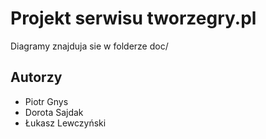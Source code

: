 ﻿Projekt serwisu tworzegry.pl
============================

Diagramy znajduja sie w folderze doc/

Autorzy
-------
-	Piotr Gnys
-	Dorota Sajdak
-	Łukasz Lewczyński